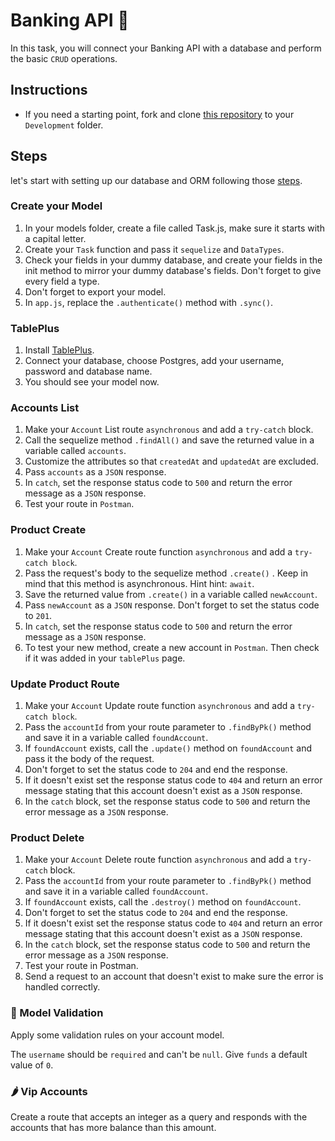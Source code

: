 # Banking API 🏦

In this task, you will connect your Banking API with a database and perform the basic `CRUD` operations.

## Instructions

- If you need a starting point, fork and clone [this repository](https://github.com/JoinCODED/Task-Express-M1-Intro-Crud-Banks/tree/solution) to your `Development` folder.

## Steps

let's start with setting up our database and ORM following those [steps](https://github.com/JoinCODED/WS-Express-M2-Intro-DBs-and-ORMs-SQL/blob/master/02_ORMs/03_setup_sequelize.md).

### Create your Model

1. In your models folder, create a file called Task.js, make sure it starts with a capital letter.
2. Create your `Task` function and pass it `sequelize` and `DataTypes`.
3. Check your fields in your dummy database, and create your fields in the init method to mirror your dummy database's fields. Don't forget to give every field a type.
4. Don't forget to export your model.
5. In `app.js`, replace the `.authenticate()` method with `.sync()`.

### TablePlus

1. Install [TablePlus](https://tableplus.com/).
2. Connect your database, choose Postgres, add your username, password and database name.
3. You should see your model now.

### Accounts List

1. Make your `Account` List route `asynchronous` and add a `try-catch` block.
2. Call the sequelize method `.findAll()` and save the returned value in a variable called `accounts`.
3. Customize the attributes so that `createdAt` and `updatedAt` are excluded.
4. Pass `accounts` as a `JSON` response.
5. In `catch`, set the response status code to `500` and return the error message as a `JSON` response.
6. Test your route in `Postman`.

### Product Create

1. Make your `Account` Create route function `asynchronous` and add a `try-catch block`.
2. Pass the request's body to the sequelize method `.create()` . Keep in mind that this method is asynchronous. Hint hint: `await`.
3. Save the returned value from `.create()` in a variable called `newAccount`.
4. Pass `newAccount` as a `JSON` response. Don't forget to set the status code to `201`.
5. In `catch`, set the response status code to `500` and return the error message as a `JSON` response.
6. To test your new method, create a new account in `Postman`. Then check if it was added in your `tablePlus` page.

### Update Product Route

1. Make your `Account` Update route function `asynchronous` and add a `try-catch block`.
2. Pass the `accountId` from your route parameter to `.findByPk()` method and save it in a variable called `foundAccount`.
3. If `foundAccount` exists, call the `.update()` method on `foundAccount` and pass it the body of the request.
4. Don't forget to set the status code to `204` and end the response.
5. If it doesn't exist set the response status code to `404` and return an error message stating that this account doesn't exist as a `JSON` response.
6. In the `catch` block, set the response status code to `500` and return the error message as a `JSON` response.

### Product Delete

1. Make your `Account` Delete route function `asynchronous` and add a `try-catch` block.
2. Pass the `accountId` from your route parameter to `.findByPk()` method and save it in a variable called `foundAccount`.
3. If `foundAccount` exists, call the `.destroy()` method on `foundAccount`.
4. Don't forget to set the status code to `204` and end the response.
5. If it doesn't exist set the response status code to `404` and return an error message stating that this account doesn't exist as a `JSON` response.
6. In the `catch` block, set the response status code to `500` and return the error message as a `JSON` response.
7. Test your route in Postman.
8. Send a request to an account that doesn't exist to make sure the error is handled correctly.

### 🍋 Model Validation

Apply some validation rules on your account model.

The `username` should be `required` and can't be `null`.
Give `funds` a default value of `0`.

### 🌶 Vip Accounts

Create a route that accepts an integer as a query and responds with the accounts that has more balance than this amount.

